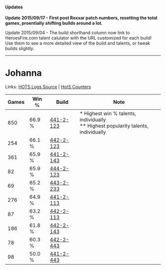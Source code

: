 #### Updates
**Update 2015/09/17 - First post Rexxar patch numbers, resetting the total games, proentially shifting builds around a lot.**

Update 2015/09/04 - The build shorthand column now link to HeroesFire.com talent calulator with the URL customized for each build!  
Use them to see a more detailed view of the build and talents, or tweak builds slightly.

***

# Johanna

Links: [HOTS Logs Source](https://www.hotslogs.com/Sitewide/HeroDetails?Hero=Johanna) | [HotS Counters](http://hotscounters.com/#/hero/Johanna)

Games  | Win %  | Build     | Note
-----  | -----  | -----     | ----
850    | 66.9 % | [441-2-123](http://www.heroesfire.com/hots/talent-calculator/johanna#s-bR) | * Highest win % talents, individually <br/>** Highest popularity talents, individually
254    | 66.1 % | [442-2-123](http://www.heroesfire.com/hots/talent-calculator/johanna#t11h) | 
361    | 65.9 % | [441-2-143](http://www.heroesfire.com/hots/talent-calculator/johanna#s-bl) | 
82     | 65.9 % | [444-2-123](http://www.heroesfire.com/hots/talent-calculator/johanna#t5wB) | 
69     | 65.2 % | [443-2-233](http://www.heroesfire.com/hots/talent-calculator/johanna#t3Vf) | 
276    | 64.9 % | [441-2-113](http://www.heroesfire.com/hots/talent-calculator/johanna#s-bH) | 
87     | 63.2 % | [442-2-113](http://www.heroesfire.com/hots/talent-calculator/johanna#t11X) | 
186    | 61.8 % | [442-2-143](http://www.heroesfire.com/hots/talent-calculator/johanna#t11_) | 
78     | 60.3 % | [442-2-443](http://www.heroesfire.com/hots/talent-calculator/johanna#t16h) | 
98     | 50.0 % | [441-2-443](http://www.heroesfire.com/hots/talent-calculator/johanna#s-gR) | 
